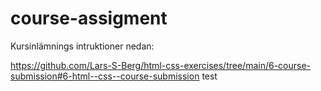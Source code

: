 # course-assigment

Kursinlämnings intruktioner nedan: 

https://github.com/Lars-S-Berg/html-css-exercises/tree/main/6-course-submission#6-html--css--course-submission
 test

